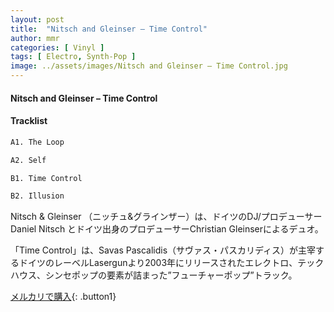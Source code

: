 ```yaml
---
layout: post
title:  "Nitsch and Gleinser – Time Control"
author: mmr
categories: [ Vinyl ]
tags: [ Electro, Synth-Pop ]
image: ../assets/images/Nitsch and Gleinser – Time Control.jpg
---
```


#### Nitsch and Gleinser – Time Control

#### Tracklist
```md
A1. The Loop

A2. Self

B1. Time Control

B2. Illusion
```

Nitsch & Gleinser （ニッチュ&グラインザー）は、ドイツのDJ/プロデューサーDaniel Nitsch とドイツ出身のプロデューサーChristian Gleinserによるデュオ。

「Time Control」は、Savas Pascalidis（サヴァス・パスカリディス）が主宰するドイツのレーベルLasergunより2003年にリリースされたエレクトロ、テックハウス、シンセポップの要素が詰まった”フューチャーポップ”トラック。

[メルカリで購入](https://jp.mercari.com/item/m53569289716){: .button1}

